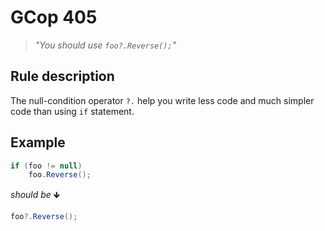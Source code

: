 ﻿# GCop 405

> *"You should use `foo?.Reverse();`"*

## Rule description

The null-condition operator `?.` help you write less code and much simpler code than using `if` statement.

## Example

```csharp
if (foo != null)
    foo.Reverse();
```

*should be* 🡻

```csharp
foo?.Reverse();
```
